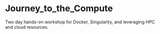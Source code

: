 # Journey_to_the_Compute
Two day hands-on workshop for Docker, Singularity, and leveraging HPC and cloud resources.
